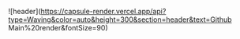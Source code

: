 ![header](https://capsule-render.vercel.app/api?type=Waving&color=auto&height=300&section=header&text=Github Main%20render&fontSize=90)
